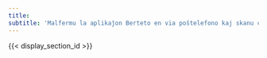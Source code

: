 ```yaml
---
title:
subtitle: 'Malfermu la aplikaĵon Berteto en via poŝtelefono kaj skanu ĉi-kodon por kontakti <span class="c-name"></span>-on'
---
```


{{< display_section_id >}}
